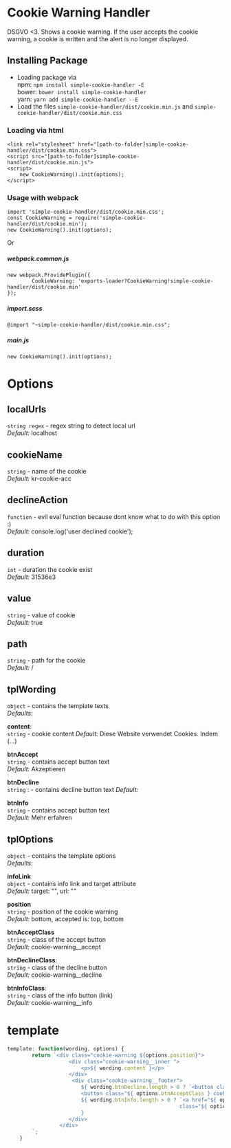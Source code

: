 # Cookie Warning Handler

DSGVO <3. Shows a cookie warning. If the user accepts the cookie warning, a cookie is written and the alert is no longer displayed.  

## Installing Package
* Loading package via  
npm: `npm install simple-cookie-handler -E`  
bower: `bower install simple-cookie-handler`  
yarn: `yarn add simple-cookie-handler --E`
* Load the files `simple-cookie-handler/dist/cookie.min.js` and `simple-cookie-handler/dist/cookie.min.css` 

### Loading via html
```
<link rel="stylesheet" href="[path-to-folder]simple-cookie-handler/dist/cookie.min.css">
<script src="[path-to-folder]simple-cookie-handler/dist/cookie.min.js">
<script>
    new CookieWarning().init(options);
</script>
```

### Usage with webpack

```
import 'simple-cookie-handler/dist/cookie.min.css';
const CookieWarning = require('simple-cookie-handler/dist/cookie.min');
new CookieWarning().init(options);
```  
Or
##### webpack.common.js
```
new webpack.ProvidePlugin({
        CookieWarning: 'exports-loader?CookieWarning!simple-cookie-handler/dist/cookie.min'
});
```
##### import.scss
```
@import "~simple-cookie-handler/dist/cookie.min.css";
```

##### main.js
```
new CookieWarning().init(options);
```



Options
======================  

**localUrls**
 -------------------
`string regex` - regex string to detect local url  
_Default:_ localhost

**cookieName**
 -------------------
`string` - name of the cookie  
_Default:_ kr-cookie-acc
 
**declineAction**  
-------------------
`function` - evil eval function because dont know what to do with this option :)  
_Default:_ console.log('user declined cookie'); 

**duration**  
-------------------
`int` - duration the cookie exist  
_Default:_ 31536e3  
 
**value**  
-------------------
`string` - value of cookie  
_Default:_ true  
 
**path**  
-------------------
`string` - path for the cookie  
_Default:_ /  
 

**tplWording**  
-------------------
`object` - contains the template texts  
_Defaults:_  
  
**content**:   
`string` - cookie content
_Default:_  Diese Website verwendet Cookies. Indem (...)  

**btnAccept**   
`string` - contains accept button text  
_Default:_ Akzeptieren  

**btnDecline**  
`string` :  - contains decline button text
_Default:_   

**btnInfo**   
`string` - contains accept button text  
_Default:_ Mehr erfahren  
 
tplOptions
-------------------
`object` - contains the template options  
_Defaults:_

**infoLink**  
`object` - contains info link and target attribute  
_Default:_ target: "", url: ""

**position**  
`string` - position of the cookie warning  
_Default:_ bottom, accepted is: top, bottom

**btnAcceptClass**  
`string`  - class of the accept button  
_Default:_ cookie-warning__accept

**btnDeclineClass**:   
`string` - class of the decline button  
_Default:_ cookie-warning__decline

**btnInfoClass**:   
`string` - class of the info button (link)  
_Default:_ cookie-warning__info

 
**template**
======================

```javascript
template: function(wording, options) {
        return `<div class="cookie-warning ${options.position}">
                    <div class="cookie-warning__inner ">
                        <p>${ wording.content }</p>
                    </div>
                     <div class="cookie-warning__footer">
                        ${ wording.btnDecline.length > 0 ? `<button class="${ options.btnDeclineClass } cookie-warning__btn cookie-warning__button--secondary">${ wording.btnDecline }</button>` : ''}
                        <button class="${ options.btnAcceptClass } cookie-warning__btn cookie-warning__button--primary">${ wording.btnAccept }</button>
                        ${ wording.btnInfo.length > 0 ? `<a href="${ options.infoLink.url}" target="${ options.infoLink.target}" 
                                                        class="${ options.btnInfoClass } cookie-warning__btn cookie-warning__button--primary">${ wording.btnInfo }</a>` : ''
                        }
                    </div>
                 </div>
        `;
    }
```
